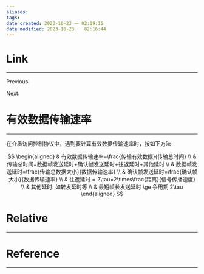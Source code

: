 ```yaml
---
aliases: 
tags: 
date created: 2023-10-23 一 02:09:15
date modified: 2023-10-23 一 02:16:44
---
```


# Link

---
Previous:

Next:

# 有效数据传输速率

---
在介质访问控制协议中，遇到要计算有效数据传输速率时，按如下方法

$$
\begin{aligned}
& 有效数据传输速率=\frac{传输有效数据}{传输总时间} \\
& 传输总时间=数据帧发送延时+确认帧发送延时+往返延时+其他延时 \\
& 数据帧发送延时=\frac{传输总数据大小}{数据传输速率} \\
& 确认帧发送延时=\frac{确认帧大小}{数据传输速率} \\
& 往返延时 = 2\tau=2\times\frac{距离}{信号传播速度} \\
& 其他延时: 如转发延时等 \\
& 最短帧长发送延时 \ge 争用期 2\tau
\end{aligned}
$$

# Relative

---

# Reference

---
